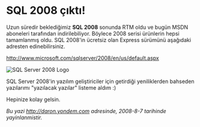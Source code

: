 # SQL 2008 çıktı! 

Uzun süredir beklediğimiz **SQL 2008** sonunda RTM oldu ve bugün MSDN
aboneleri tarafından indirilebiliyor. Böylece 2008 serisi ürünlerin
hepsi tamamlanmış oldu. SQL 2008'in ücretsiz olan Express sürümünü
aşağıdaki adresten edinebilirsiniz.

<http://www.microsoft.com/sqlserver/2008/en/us/default.aspx>

![SQL Server 2008
Logo](media/SQL_2008_cikti/07082008_1.gif)

SQL Server 2008'in yazılım geliştiriciler için getirdiği yeniliklerden
bahseden yazılarımı "yazılacak yazılar" listeme aldım :)

Hepinize kolay gelsin.


*Bu yazi http://daron.yondem.com adresinde, 2008-8-7 tarihinde yayinlanmistir.*